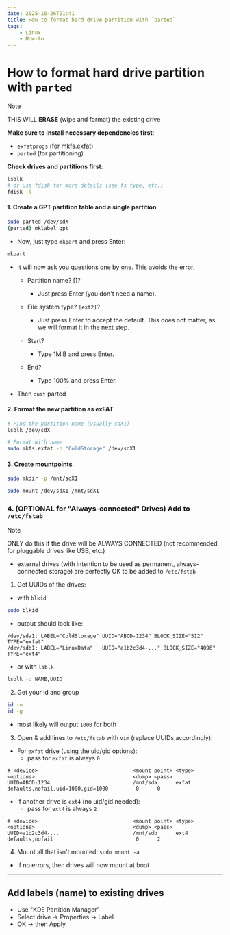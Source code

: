 ```yaml
---
date: 2025-10-26T01:41
title: How to format hard drive partition with `parted`
tags: 
    - Linux
    - How-to
---
```

<!-- 2025-10-26-0141 (October 26, 2025 01:41:28 AM) -->

# How to format hard drive partition with `parted`

> [!NOTE]
> THIS WILL **ERASE** (wipe and format) the existing drive

**Make sure to install necessary dependencies first**:
  - `exfatprogs` (for mkfs.exfat) 
  - `parted` (for partitioning)

**Check drives and partitions first**:
```bash
lsblk
# or use fdisk for more details (see fs type, etc.)
fdisk -l
```

#### 1. Create a GPT partition table and a single partition

```bash
sudo parted /dev/sdX
(parted) mklabel gpt
```

* Now, just type `mkpart` and press Enter:

```bash
mkpart
```

* It will now ask you questions one by one. This avoids the error.

    * Partition name? []?
        * Just press Enter (you don't need a name).

    * File system type? `[ext2]`?
        * Just press Enter to accept the default. This does not matter, as we will format it in the next step.

    * Start?
        * Type 1MiB and press Enter.

    * End?
        * Type 100% and press Enter.

- Then `quit` parted

#### 2. Format the new partition as exFAT

```bash
# Find the partition name (usually sdX1)
lsblk /dev/sdX

# Format with name
sudo mkfs.exfat -n "ColdStorage" /dev/sdX1
```


#### 3. Create mountpoints

```bash
sudo mkdir -p /mnt/sdX1

sudo mount /dev/sdX1 /mnt/sdX1
```

### 4. (OPTIONAL for "Always-connected" Drives) Add to `/etc/fstab`

> [!NOTE]
> ONLY do this if the drive will be ALWAYS CONNECTED (not recommended for pluggable drives like USB, etc.)
> - external drives (with intention to be used as permanent, always-connected storage) are perfectly OK to be added to `/etc/fstab`

1. Get UUIDs of the drives:

* with `blkid`
```bash
sudo blkid
```

- output should look like:
```log
/dev/sda1: LABEL="ColdStorage" UUID="ABCD-1234" BLOCK_SIZE="512" TYPE="exfat"
/dev/sdb1: LABEL="LinuxData"   UUID="a1b2c3d4-..." BLOCK_SIZE="4096" TYPE="ext4"
```

* or with `lsblk`
```bash
lsblk -o NAME,UUID
```

2. Get your id and group
```bash
id -u
id -g
```
* most likely will output `1000` for both

3. Open & add lines to `/etc/fstab` with `vim` (replace UUIDs accordingly):

* For `exfat` drive (using the uid/gid options):
  * pass for `exfat` is always `0`

```fstab
# <device>                               <mount point> <type>  <options>                                <dump> <pass>
UUID=ABCD-1234                           /mnt/sda      exfat   defaults,nofail,uid=1000,gid=1000         0      0
```

* If another drive is `ext4` (no uid/gid needed):
  * pass for `ext4` is always `2`

```fstab
# <device>                               <mount point> <type>  <options>                                <dump> <pass>
UUID=a1b2c3d4-...                        /mnt/sdb      ext4    defaults,nofail                           0      2
```

4. Mount all that isn't mounted: `sudo mount -a`
* If no errors, then drives will now mount at boot

---

## Add labels (name) to existing drives

* Use "KDE Partition Manager"
* Select drive -> Properties -> Label
* OK -> then Apply
